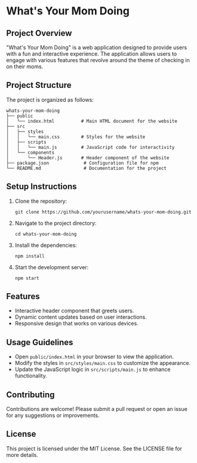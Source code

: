 # What's Your Mom Doing

## Project Overview
"What's Your Mom Doing" is a web application designed to provide users with a fun and interactive experience. The application allows users to engage with various features that revolve around the theme of checking in on their moms.

## Project Structure
The project is organized as follows:

```
whats-your-mom-doing
├── public
│   └── index.html          # Main HTML document for the website
├── src
│   ├── styles
│   │   └── main.css        # Styles for the website
│   ├── scripts
│   │   └── main.js         # JavaScript code for interactivity
│   └── components
│       └── Header.js       # Header component of the website
├── package.json             # Configuration file for npm
└── README.md                # Documentation for the project
```

## Setup Instructions
1. Clone the repository:
   ```
   git clone https://github.com/yourusername/whats-your-mom-doing.git
   ```
2. Navigate to the project directory:
   ```
   cd whats-your-mom-doing
   ```
3. Install the dependencies:
   ```
   npm install
   ```
4. Start the development server:
   ```
   npm start
   ```

## Features
- Interactive header component that greets users.
- Dynamic content updates based on user interactions.
- Responsive design that works on various devices.

## Usage Guidelines
- Open `public/index.html` in your browser to view the application.
- Modify the styles in `src/styles/main.css` to customize the appearance.
- Update the JavaScript logic in `src/scripts/main.js` to enhance functionality.

## Contributing
Contributions are welcome! Please submit a pull request or open an issue for any suggestions or improvements.

## License
This project is licensed under the MIT License. See the LICENSE file for more details.